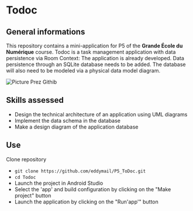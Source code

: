 # Todoc

## General informations
This repository contains a mini-application for P5 of the **Grande École du Numérique** course.
Todoc is a task management application with data persistence via Room
Context:
The application is already developed. Data persistence through an SQLite database needs to be added.
The database will also need to be modeled via a physical data model diagram.

![Picture Prez Githib](https://user-images.githubusercontent.com/53012350/214003598-8bc15def-ac49-49ee-af70-0197d069d13a.png)

## Skills assessed

* Design the technical architecture of an application using UML diagrams
* Implement the data schema in the database
* Make a design diagram of the application database

## Use

Clone repository

* `git clone https://github.com/eddymail/P5_ToDoc.git`
* `cd Todoc`
* Launch the project in Android Studio
* Select the 'app' and build configuration by clicking on the "Make project" button
* Launch the application by clicking on the "Run'app'" button
